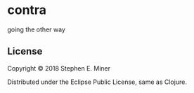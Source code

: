 # contra
going the other way

## License

Copyright © 2018 Stephen E. Miner

Distributed under the Eclipse Public License, same as Clojure.
